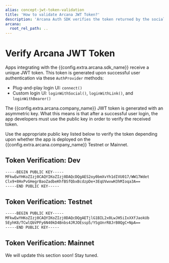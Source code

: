 ```yaml
---
alias: concept-jwt-token-validation
title: 'How to validate Arcana JWT Token?'
description: 'Arcana Auth SDK verifies the token returned by the social provider and then returns an Arcana JWT Token to the app. Use instructions here to verify the token in the app.'
arcana:
  root_rel_path: ..
---
```


# Verify Arcana JWT Token

Apps integrating with the {{config.extra.arcana.sdk_name}} receive a unique JWT token. This token is generated upon successful user authentication via these `AuthProvider` methods:

* Plug-and-play login UI: `connect()` 
* Custom login UI:  `loginWithSocial()`, `loginWithLink()`, and `loginWithBearer()`

The {{config.extra.arcana.company_name}} JWT token is generated with an asymmetric key. What this means is that after a successful user login, the app developers must use the public key in order to verify the received token. 

Use the appropriate public key listed below to verify the token depending upon whether the app is deployed on the {{config.extra.arcana.company_name}}  Testnet or Mainnet.

## Token Verification: Dev

```sh
-----BEGIN PUBLIC KEY-----
MFkwEwYHKoZIzj0CAQYIKoZIzj0DAQcDQgAES2oy0bmXvYh1dIVU017/WW17Wdet
Clx9+8HxPvGHegrBaoZadbeKhfBSfQbxBcdzpDe+3EqUVwvwH3hMIoqa3A==
-----END PUBLIC KEY-----
```

## Token Verification: Testnet 

```sh
-----BEGIN PUBLIC KEY-----
MFkwEwYHKoZIzj0CAQYIKoZIzj0DAQcDQgAETjlG1BIL2x0LwJH5iIxXXfJaokUb
5EyhK8/TCwlQbVPFy6N40kD4Bnbs4JRJOEssp5/YSgUnrR8JrB0QgC+NpA==
-----END PUBLIC KEY-----
```

## Token Verification: Mainnet

We will update this section soon! Stay tuned.
